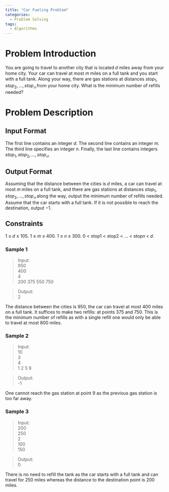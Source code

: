 ```yaml
---
title: "Car Fueling Problem"
categories:
  - Problem Solving
tags:
  - Algorithms
---
```

# Problem Introduction
You are going to travel to another city that is located 𝑑 miles away from your home city. Your car can travel at most 𝑚 miles on a full tank and you start with a full tank. Along your way, there are gas stations at distances $stop_1, stop_2,..., stop_𝑛$ from your home city. What is the minimum number of refills needed?
# Problem Description
## Input Format 
The first line contains an integer 𝑑. The second line contains an integer 𝑚. The third line specifies an integer 𝑛. Finally, the last line contains integers $stop_1, stop_2,..., stop_𝑛$.
## Output Format 
Assuming that the distance between the cities is 𝑑 miles, a car can travel at most 𝑚 miles on a full tank, and there are gas stations at distances $stop_1, stop_2,..., stop_𝑛$ along the way, output the
minimum number of refills needed. Assume that the car starts with a full tank. If it is not possible to
reach the destination, output −1.
## Constraints 
1 ≤ 𝑑 ≤ 105. 1 ≤ 𝑚 ≤ 400. 1 ≤ 𝑛 ≤ 300. 0 < stop1 < stop2 < ... < stop𝑛 < 𝑑.
### Sample 1
>Input:
<br>950
<br>400
<br>4
<br>200 375 550 750

>Output:
<br>2

The distance between the cities is 950, the car can travel at most 400 miles on a full tank. It suffices
to make two refills: at points 375 and 750. This is the minimum number of refills as with a single refill
one would only be able to travel at most 800 miles.

### Sample 2
>Input:
<br>10
<br>3
<br>4
<br>1 2 5 9

>Output:
<br>-1

One cannot reach the gas station at point 9 as the previous gas station is too far away.

### Sample 3
>Input:
<br>200
<br>250
<br>2
<br>100
<br>150

>Output:
<br>0

There is no need to refill the tank as the car starts with a full tank and can travel for 250 miles
whereas the distance to the destination point is 200 miles.